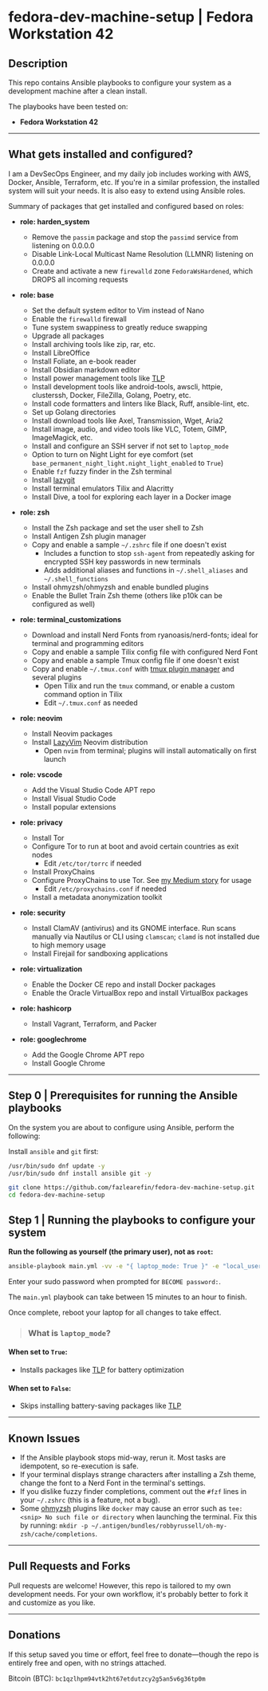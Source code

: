 # fedora-dev-machine-setup | Fedora Workstation 42

## Description

This repo contains Ansible playbooks to configure your system as a development machine after a clean install.

The playbooks have been tested on:

- **Fedora Workstation 42**

---

## What gets installed and configured?

I am a DevSecOps Engineer, and my daily job includes working with AWS, Docker, Ansible, Terraform, etc. If you're in a similar profession, the installed system will suit your needs. It is also easy to extend using Ansible roles.

Summary of packages that get installed and configured based on roles:

- **role: harden_system**
  - Remove the `passim` package and stop the `passimd` service from listening on 0.0.0.0
  - Disable Link-Local Multicast Name Resolution (LLMNR) listening on 0.0.0.0
  - Create and activate a new `firewalld` zone `FedoraWsHardened`, which DROPS all incoming requests

- **role: base**
  - Set the default system editor to Vim instead of Nano
  - Enable the `firewalld` firewall
  - Tune system swappiness to greatly reduce swapping
  - Upgrade all packages
  - Install archiving tools like zip, rar, etc.
  - Install LibreOffice
  - Install Foliate, an e-book reader
  - Install Obsidian markdown editor
  - Install power management tools like [TLP](https://github.com/linrunner/TLP)
  - Install development tools like android-tools, awscli, httpie, clusterssh, Docker, FileZilla, Golang, Poetry, etc.
  - Install code formatters and linters like Black, Ruff, ansible-lint, etc.
  - Set up Golang directories
  - Install download tools like Axel, Transmission, Wget, Aria2
  - Install image, audio, and video tools like VLC, Totem, GIMP, ImageMagick, etc.
  - Install and configure an SSH server if not set to `laptop_mode`
  - Option to turn on Night Light for eye comfort (set `base_permanent_night_light.night_light_enabled` to `True`)
  - Enable `fzf` fuzzy finder in the Zsh terminal
  - Install [lazygit](https://github.com/jesseduffield/lazygit)
  - Install terminal emulators Tilix and Alacritty
  - Install Dive, a tool for exploring each layer in a Docker image

- **role: zsh**
  - Install the Zsh package and set the user shell to Zsh
  - Install Antigen Zsh plugin manager
  - Copy and enable a sample `~/.zshrc` file if one doesn't exist
    - Includes a function to stop `ssh-agent` from repeatedly asking for encrypted SSH key passwords in new terminals
    - Adds additional aliases and functions in `~/.shell_aliases` and `~/.shell_functions`
  - Install ohmyzsh/ohmyzsh and enable bundled plugins
  - Enable the Bullet Train Zsh theme (others like p10k can be configured as well)

- **role: terminal_customizations**
  - Download and install Nerd Fonts from ryanoasis/nerd-fonts; ideal for terminal and programming editors
  - Copy and enable a sample Tilix config file with configured Nerd Font
  - Copy and enable a sample Tmux config file if one doesn't exist
  - Copy and enable `~/.tmux.conf` with [tmux plugin manager](https://github.com/tmux-plugins/tpm) and several plugins
    - Open Tilix and run the `tmux` command, or enable a custom command option in Tilix
    - Edit `~/.tmux.conf` as needed

- **role: neovim**
  - Install Neovim packages
  - Install [LazyVim](https://www.lazyvim.org) Neovim distribution
    - Open `nvim` from terminal; plugins will install automatically on first launch

- **role: vscode**
  - Add the Visual Studio Code APT repo
  - Install Visual Studio Code
  - Install popular extensions

- **role: privacy**
  - Install Tor
  - Configure Tor to run at boot and avoid certain countries as exit nodes
    - Edit `/etc/tor/torrc` if needed
  - Install ProxyChains
  - Configure ProxyChains to use Tor. See [my Medium story](https://fazlearefin.medium.com/tunneling-traffic-over-tor-network-using-proxychains-34c77ec32c0f) for usage
    - Edit `/etc/proxychains.conf` if needed
  - Install a metadata anonymization toolkit

- **role: security**
  - Install ClamAV (antivirus) and its GNOME interface. Run scans manually via Nautilus or CLI using `clamscan`; `clamd` is not installed due to high memory usage
  - Install Firejail for sandboxing applications

- **role: virtualization**
  - Enable the Docker CE repo and install Docker packages
  - Enable the Oracle VirtualBox repo and install VirtualBox packages

- **role: hashicorp**
  - Install Vagrant, Terraform, and Packer

- **role: googlechrome**
  - Add the Google Chrome APT repo
  - Install Google Chrome

---

## Step 0 | Prerequisites for running the Ansible playbooks

On the system you are about to configure using Ansible, perform the following:

Install `ansible` and `git` first:

```bash
/usr/bin/sudo dnf update -y
/usr/bin/sudo dnf install ansible git -y
```

```bash
git clone https://github.com/fazlearefin/fedora-dev-machine-setup.git
cd fedora-dev-machine-setup
```

## Step 1 | Running the playbooks to configure your system

**Run the following as yourself (the primary user), not as `root`:**

```bash
ansible-playbook main.yml -vv -e "{ laptop_mode: True }" -e "local_username=$(id -un)" -K
```

Enter your sudo password when prompted for `BECOME password:`.

The `main.yml` playbook can take between 15 minutes to an hour to finish.

Once complete, reboot your laptop for all changes to take effect.

> ### What is `laptop_mode`?

#### When set to `True`:
- Installs packages like [TLP](https://github.com/linrunner/TLP) for battery optimization

#### When set to `False`:
- Skips installing battery-saving packages like [TLP](https://github.com/linrunner/TLP)

---

## Known Issues

- If the Ansible playbook stops mid-way, rerun it. Most tasks are idempotent, so re-execution is safe.
- If your terminal displays strange characters after installing a Zsh theme, change the font to a Nerd Font in the terminal's settings.
- If you dislike fuzzy finder completions, comment out the `#fzf` lines in your `~/.zshrc` (this is a feature, not a bug).
- Some [ohmyzsh](https://github.com/ohmyzsh/ohmyzsh) plugins like `docker` may cause an error such as `tee: <snip> No such file or directory` when launching the terminal. Fix this by running: `mkdir -p ~/.antigen/bundles/robbyrussell/oh-my-zsh/cache/completions`.

---

## Pull Requests and Forks

Pull requests are welcome! However, this repo is tailored to my own development needs. For your own workflow, it's probably better to fork it and customize as you like.

---

## Donations

If this setup saved you time or effort, feel free to donate—though the repo is entirely free and open, with no strings attached.

Bitcoin (BTC): `bc1qzlhpm94vtk2ht67etdutzcy2g5an5v6g36tp0m`
